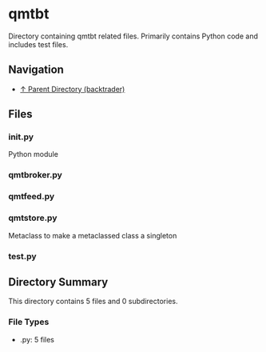 # qmtbt

Directory containing qmtbt related files. Primarily contains Python code and includes test files.

## Navigation

* [↑ Parent Directory (backtrader)](../README.md)

## Files

### __init__.py

Python module

### qmtbroker.py



### qmtfeed.py



### qmtstore.py

Metaclass to make a metaclassed class a singleton

### test.py




## Directory Summary

This directory contains 5 files and 0 subdirectories.

### File Types

* .py: 5 files
